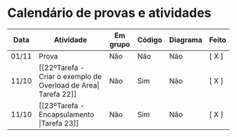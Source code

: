 # Calendário de provas e atividades

| Data  | Atividade                                                       | Em grupo | Código | Diagrama | Feito |
| ----- | --------------------------------------------------------------- | -------- | ------ | -------- | ----- |
| 01/11 | Prova                                                           | Não      | Não    | Não      | [ X ] |
| 11/10 | [[22ºTarefa - Criar o exemplo de Overload de Area\| Tarefa 22]] | Não      | Sim    | Não      | [ X ] |
| 11/10 | [[23ºTarefa - Encapsulamento \|Tarefa 23]]                      | Não      | Sim    | Não      | [ X ] |

